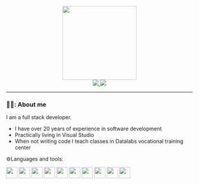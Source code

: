<div align="center">
  <img src="https://media.giphy.com/media/qgQUggAC3Pfv687qPC/giphy.gif" width="200"/>
  
  <div>
  <a href="https://www.linkedin.com/steliosvengos" target="_blank">
  <img src="https://img.shields.io/badge/LinkedIn-blue?logo=linkedin&logoColor=white&style=for-the-badge"/>
  </a>

  <a href="https://www.youtube.com/steliosvengos" target="_blank">
  <img src="https://img.shields.io/badge/YouTube-red?style=for-the-badge&logo=youtube&logoColor=white" />
  </a>
</div>
  
  <img src="https://komarev.com/ghpvc/?username=steliosDatalabs&style=flat-square&color=blue" alt=""/> 
</div>

---

### 👨‍💻: About me

I am a full stack developer.

- I have over 20 years of experience in software development
- Practically living in Visual Studio
- When not writing code I teach classes in Datalabs vocational training center

⚙️Languages and tools:
<div>
    <img width="30" height="30" src="https://cdn.jsdelivr.net/gh/devicons/devicon/icons/csharp/csharp-original.svg" />      
    <img width="30" height="30" src="https://cdn.jsdelivr.net/gh/devicons/devicon/icons/html5/html5-original.svg" />     
    <img width="30" height="30" src="https://cdn.jsdelivr.net/gh/devicons/devicon/icons/css3/css3-original.svg" />      
            <img width="30" height="30" src="https://cdn.jsdelivr.net/gh/devicons/devicon/icons/javascript/javascript-original.svg" />          
            <img width="30" height="30" src="https://cdn.jsdelivr.net/gh/devicons/devicon/icons/wordpress/wordpress-original.svg" />          
            <img width="30" height="30" src="https://cdn.jsdelivr.net/gh/devicons/devicon/icons/mysql/mysql-original-wordmark.svg" />          
            <img width="30" height="30" src="https://cdn.jsdelivr.net/gh/devicons/devicon/icons/microsoftsqlserver/microsoftsqlserver-plain-wordmark.svg" />          
            <img width="30" height="30" src="https://cdn.jsdelivr.net/gh/devicons/devicon/icons/azure/azure-original-wordmark.svg" />          
            <img width="30" height="30" src="https://cdn.jsdelivr.net/gh/devicons/devicon/icons/visualstudio/visualstudio-plain.svg" />          
            <img width="30" height="30" src="https://cdn.jsdelivr.net/gh/devicons/devicon/icons/jquery/jquery-original-wordmark.svg" />
          
</div>



